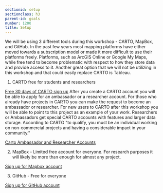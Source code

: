 ```yaml
---
sectionid: setup
sectionclass: h3
parent-id: goals
number: 1200
title: Setup
---
```

We will be using 3 different tools during this workshop - CARTO, MapBox, and GitHub. In the past few years most mapping platforms have either moved towards a subscription model or made it more difficult to use their platforms freely. Platforms, such as ArcGIS Online or Google My Maps, while free tend to become problematic with respect to how they store data and provide access to it. Another great option that we will not be utilizing in this workshop and that could easily replace CARTO is Tableau. 

1. CARTO free for students and researchers

[Free 30 days of CARTO sign up](https://carto.com/signup/) After you create a CARTO account you will be able to apply for an ambassador or a researcher account. For those who already have projects in CARTO you can make the request to become an ambassador or researcher. For new users to CARTO after this workshop you will be able to point to this project as an example of your work. Researchers or Ambassadors get special CARTO accounts with features and larger data storage. According to CARTO "to qualify, you must be an individual working on non-commercial projects and having a considerable impact in your community."

[Carto Ambassador and Researcher Accounts](https://carto.com/community/ambassadors/)

2. MapBox - Limited free account for everyone. For research purposes it will likely be more than enough for almost any project.

[Sign up for Mapbox account](https://www.mapbox.com/signup/)

3. GitHub - Free for everyone

[Sign up for GitHub account](https://github.com/join?source=header-home)
